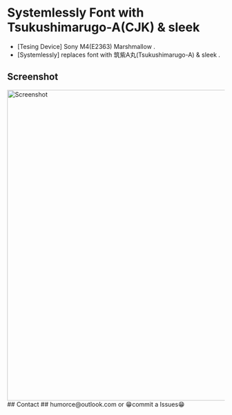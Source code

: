# Systemlessly Font with Tsukushimarugo-A(CJK) & sleek #
* [Tesing Device]	Sony M4(E2363) Marshmallow .
* [Systemlessly]	replaces font with 筑紫A丸(Tsukushimarugo-A) & sleek .
## Screenshot ##
<img src="https://raw.githubusercontent.com/HUMORCE/humorce.github.io/master/images/Systemlessly-Font-with-Tsukushimarugo-A-CJK-Sleek-Demo.png" alt="Screenshot" height="720px">
## Contact ##
humorce@outlook.com or 😁commit a Issues😁
